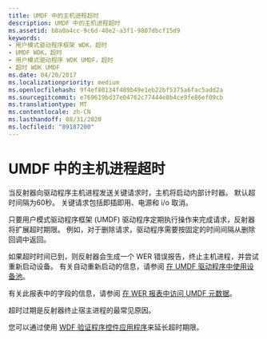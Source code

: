 ```yaml
---
title: UMDF 中的主机进程超时
description: UMDF 中的主机进程超时
ms.assetid: b8a0a4cc-9c6d-40e2-a3f1-9807dbcf15d9
keywords:
- 用户模式驱动程序框架 WDK，超时
- UMDF WDK，超时
- 用户模式驱动程序 WDK UMDF，超时
- 超时 WDK UMDF
ms.date: 04/20/2017
ms.localizationpriority: medium
ms.openlocfilehash: 9f4ef80134f489b49e1eb22bf5375a6fac5add2a
ms.sourcegitcommit: e769619bd37e04762c77444e8b4ce9fe86ef09cb
ms.translationtype: MT
ms.contentlocale: zh-CN
ms.lasthandoff: 08/31/2020
ms.locfileid: "89187200"
---
```

# <a name="host-process-timeouts-in-umdf"></a>UMDF 中的主机进程超时


当反射器向驱动程序主机进程发送关键请求时，主机将启动内部计时器。 默认超时间隔为60秒。 关键请求包括即插即用、电源和 i/o 取消。

只要用户模式驱动程序框架 (UMDF) 驱动程序定期执行操作来完成请求，反射器将扩展超时期限。 例如，对于删除请求，驱动程序需要按固定的时间间隔从删除回调中返回。

如果超时时间已到，则反射器会生成一个 WER 错误报告，终止主机进程，并尝试重新启动设备。 有关自动重新启动的信息，请参阅 [在 UMDF 驱动程序中使用设备池](using-device-pooling-in-umdf-drivers.md)。

有关此报表中的字段的信息，请参阅 [在 WER 报表中访问 UMDF 元数据](accessing-umdf-metadata-in-wer-reports.md)。

超时过期是反射器终止宿主进程的最常见原因。

您可以通过使用 [WDF 验证程序控件应用程序](../devtest/wdf-verifier-control-application.md)来延长超时期限。

 

